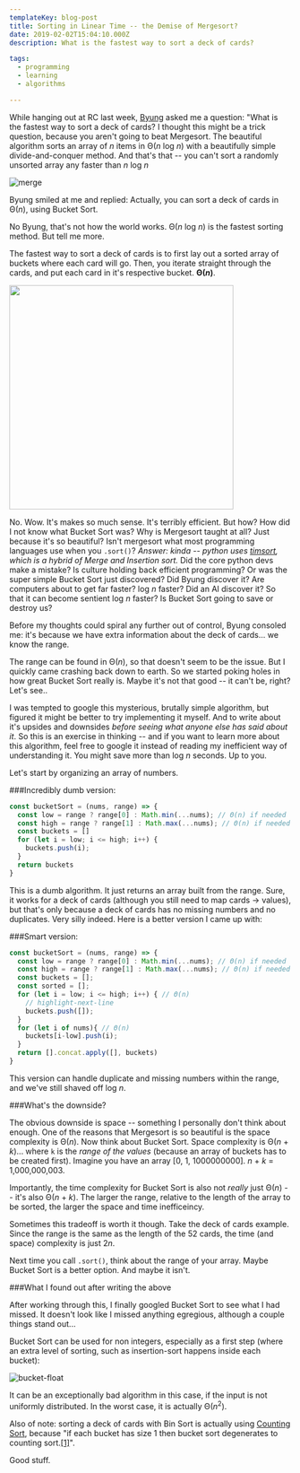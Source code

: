 ```yaml
---
templateKey: blog-post
title: Sorting in Linear Time -- the Demise of Mergesort?
date: 2019-02-02T15:04:10.000Z
description: What is the fastest way to sort a deck of cards?

tags:
  - programming
  - learning
  - algorithms

---
```



While hanging out at RC last week, [Byung](http://byshiny.com/) asked me a question: "What is the fastest way to sort a deck of cards?  I thought this might be a trick question, because you aren't going to beat Mergesort.  The beautiful algorithm sorts an array of *n* items in Θ(*n* log *n*) with a beautifully simple divide-and-conquer method.  And that's that -- you can't sort a randomly unsorted array any faster than *n* log *n*

![merge](/img/Merge-sort.gif)

Byung smiled at me and replied:  Actually, you can sort a deck of cards in Θ(*n*), using Bucket Sort.

No Byung, that's not how the world works.  Θ(*n* log *n*) is the fastest sorting method.  But tell me more.

The fastest way to sort a deck of cards is to first lay out a sorted array of buckets where each card will go.  Then, you iterate straight through the cards, and put each card in it's respective bucket.  **Θ(*n*)**.

<img src="/img/bucket-sort.png" width="400" /><br />

No.  Wow.  It's makes so much sense.  It's terribly efficient.  But how?  How did I not know what Bucket Sort was?  Why is Mergesort taught at all?  Just because it's so beautiful?  Isn't mergesort what most programming languages use when you `.sort()`? *Answer: kinda -- python uses [timsort](http://bugs.python.org/file4451/timsort.txt), which is a hybrid of Merge and Insertion sort.* Did the core python devs make a mistake?  Is culture holding back efficient programming?  Or was the super simple Bucket Sort just discovered?  Did Byung discover it?  Are computers about to get far faster?  log *n* faster?  Did an AI discover it?  So that it can become sentient log *n* faster?  Is Bucket Sort going to save or destroy us?

Before my thoughts could spiral any further out of control, Byung consoled me:  it's because we have extra information about the deck of cards... we know the range.  

The range can be found in Θ(*n*), so that doesn't seem to be the issue.  But I quickly came crashing back down to earth.  So we started poking holes in how great Bucket Sort really is.  Maybe it's not that good -- it can't be, right?  Let's see..

I was tempted to google this mysterious, brutally simple algorithm, but figured it might be better to try implementing it myself.  And to write about it's upsides and downsides *before seeing what anyone else has said about it*.  So this is an exercise in thinking -- and if you want to learn more about this algorithm, feel free to google it instead of reading my inefficient way of understanding it.  You might save more than log *n* seconds.  Up to you.

Let's start by organizing an array of numbers.

###Incredibly dumb version:
```javascript
const bucketSort = (nums, range) => {
  const low = range ? range[0] : Math.min(...nums); // Θ(n) if needed
  const high = range ? range[1] : Math.max(...nums); // Θ(n) if needed
  const buckets = []
  for (let i = low; i <= high; i++) {
    buckets.push(i);
  }
  return buckets
}
```

This is a dumb algorithm.  It just returns an array built from the range.  Sure, it works for a deck of cards (although you still need to map cards -> values), but that's only because a deck of cards has no missing numbers and no duplicates.  Very silly indeed.  Here is a better version I came up with:


###Smart version:
```javascript
const bucketSort = (nums, range) => {
  const low = range ? range[0] : Math.min(...nums); // Θ(n) if needed
  const high = range ? range[1] : Math.max(...nums); // Θ(n) if needed
  const buckets = [];
  const sorted = [];
  for (let i = low; i <= high; i++) { // Θ(n)
    // highlight-next-line
    buckets.push([]);
  }
  for (let i of nums){ // Θ(n)
    buckets[i-low].push(i);
  }
  return [].concat.apply([], buckets)
}
```

This version can handle duplicate and missing numbers within the range, and we've still shaved off log *n*. 

###What's the downside?

The obvious downside is space -- something I personally don't think about enough.  One of the reasons that Mergesort is so beautiful is the space complexity is Θ(*n*).  Now think about Bucket Sort.  Space complexity is Θ(*n* + *k*)... where `k` is the *range of the values* (because an array of buckets has to be created first).  Imagine you have an array [0, 1, 1000000000].  *n* + *k* = 1,000,000,003.

Importantly, the time complexity for Bucket Sort is also not *really* just Θ(*n*) -- it's also Θ(*n* + *k*).  The larger the range, relative to the length of the array to be sorted, the larger the space and time inefficeincy.

Sometimes this tradeoff is worth it though.  Take the deck of cards example.  Since the range is the same as the length of the 52 cards, the time (and space) complexity is just 2*n*.

Next time you call `.sort()`, think about the range of your array.  Maybe Bucket Sort is a better option.  And maybe it isn't. 

###What I found out after writing the above

After working through this, I finally googled Bucket Sort to see what I had missed.  It doesn't look like I missed anything egregious, although a couple things stand out...

Bucket Sort can be used for non integers, especially as a first step (where an extra level of sorting, such as insertion-sort happens inside each bucket):

![bucket-float](/img/bucket-float.png)

It can be an exceptionally bad algorithm in this case, if the input is not uniformly distributed.  In the worst case, it is actually Θ(*n*<sup>2</sup>).  

Also of note: sorting a deck of cards with Bin Sort is actually using [Counting Sort](https://en.wikipedia.org/wiki/Counting_sort), because "if each bucket has size 1 then bucket sort degenerates to counting sort.[[1]](https://en.wikipedia.org/wiki/Bucket_sort#Comparison_with_other_sorting_algorithms)".  

Good stuff.